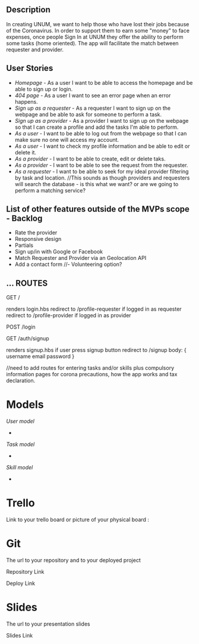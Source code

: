## Description

In creating  UNUM, we want to help those who have lost their jobs because of the Coronavirus. In order to support them to earn some "money" to face expenses, once people Sign In at UNUM they offer the ability to perform some tasks (home oriented). The app will facilitate the match between requester and provider.


## User Stories

- *Homepage* - As a user I want to be able to access the homepage and be able to sign up or login.
- *404 page* - As a user I want to see an error page when an error happens.
- *Sign up as a requester* - As a requester I want to sign up on the webpage and be able to ask for someone to perform a task.
- *Sign up as a provider* - As a provider I want to sign up on the webpage so that I can create a profile and add the tasks I'm able to perform. 
- *As a user* - I want to be able to log out from the webpage so that I can make sure no one will access my account.
- *As a user* - I want to check my profile information and be able to edit or delete it.
- *As a provider* - I want to be able to create, edit or delete taks.
- *As a provider* - I want to be able to see the request from the requester.
- *As a requester* - I want to be able to seek for my ideal provider filtering by task and location.
//This sounds as though providers and requesters will search the database - is this what we want? or are we going to perform a matching service?


## List of other features outside of the MVPs scope - Backlog

- Rate the provider
- Responsive design
- Partials
- Sign up/in with Google or Facebook
- Match Requester and Provider via an Geolocation API
- Add a contact form
//- Volunteering option?


## ... ROUTES

GET / 

renders login.hbs
redirect to /profile-requester if logged in as requester
redirect to /profile-provider if logged in as provider

POST /login

GET /auth/signup 

renders signup.hbs if user press signup button
redirect to /signup
body: {
username
email
password
}

//need to add routes for entering tasks and/or skills plus compulsory information pages for corona precautions, how the app works and tax declaration.


# Models

 *User model*
 
- 

 *Task model*
 
- 


 *Skill model*
 
- 


# Trello

Link to your trello board or picture of your physical board : 


# Git

The url to your repository and to your deployed project 

Repository Link

Deploy Link

# Slides

The url to your presentation slides

Slides Link




